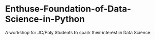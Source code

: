 # Enthuse-Foundation-of-Data-Science-in-Python
A workshop for JC/Poly Students to spark their interest in Data Science
